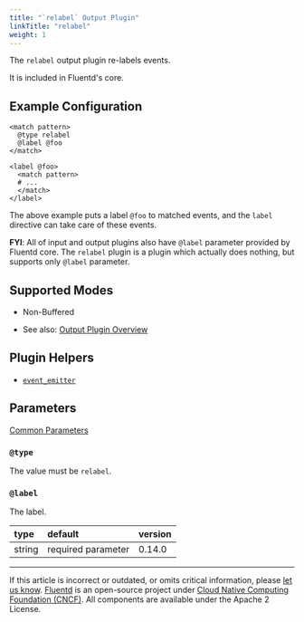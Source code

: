 ```yaml
---
title: "`relabel` Output Plugin"
linkTitle: "relabel"
weight: 1
---
```


The `relabel` output plugin re-labels events.

It is included in Fluentd's core.

## Example Configuration

```
<match pattern>
  @type relabel
  @label @foo
</match>

<label @foo>
  <match pattern>
  # ...
  </match>
</label>
```

The above example puts a label `@foo` to matched events, and the `label`
directive can take care of these events.

**FYI**: All of input and output plugins also have `@label` parameter
provided by Fluentd core. The `relabel` plugin is a plugin which
actually does nothing, but supports only `@label` parameter.

## Supported Modes

- Non-Buffered

- See also: [Output Plugin Overview](/plugins/output/README.md)

## Plugin Helpers

- [`event_emitter`](/developer/api-plugin-helper-event_emitter.md)

## Parameters

[Common Parameters](/configuration/plugin-common-parameters.md)

### `@type`

The value must be `relabel`.

### `@label`

The label.

| type   | default            | version |
| :----- | :----------------- | :------ |
| string | required parameter | 0.14.0  |

---

If this article is incorrect or outdated, or omits critical information, please
[let us know](https://github.com/fluent/fluentd-docs-gitbook/issues?state=open).
[Fluentd](http://www.fluentd.org/) is an open-source project under
[Cloud Native Computing Foundation (CNCF)](https://cncf.io/). All components are
available under the Apache 2 License.
